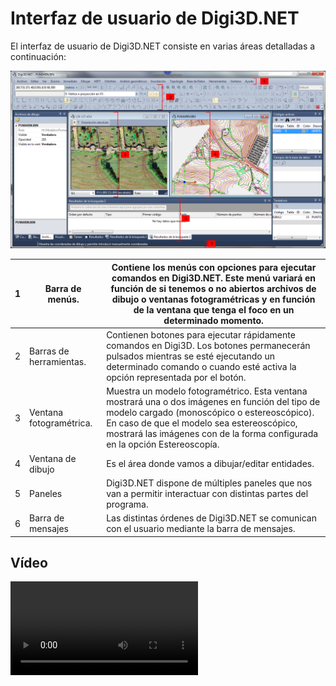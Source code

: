 # Interfaz de usuario de Digi3D.NET

El interfaz de usuario de Digi3D.NET consiste en varias áreas detalladas a continuación:

![Interfaz de usuario de Digi3D.NET](<../../../.gitbook/assets/Interfaz de usuario de Digi3d.png>)

| 1 | Barra de menús.         | Contiene los menús con opciones para ejecutar comandos en Digi3D.NET. Este menú variará en función de si tenemos o no abiertos archivos de dibujo o ventanas fotogramétricas y en función de la ventana que tenga el foco en un determinado momento.                        |
| - | ----------------------- | --------------------------------------------------------------------------------------------------------------------------------------------------------------------------------------------------------------------------------------------------------------------------- |
| 2 | Barras de herramientas. | Contienen botones para ejecutar rápidamente comandos en Digi3D. Los botones permanecerán pulsados mientras se esté ejecutando un determinado comando o cuando esté activa la opción representada por el botón.                                                              |
| 3 | Ventana fotogramétrica. | Muestra un modelo fotogramétrico. Esta ventana mostrará una o dos imágenes en función del tipo de modelo cargado (monoscópico o estereoscópico). En caso de que el modelo sea estereoscópico, mostrará las imágenes con de la forma configurada en la opción Estereoscopía. |
| 4 | Ventana de dibujo       | Es el área donde vamos a dibujar/editar entidades.                                                                                                                                                                                                                          |
| 5 | Paneles                 | Digi3D.NET dispone de múltiples paneles que nos van a permitir interactuar con distintas partes del programa.                                                                                                                                                               |
| 6 | Barra de mensajes       | Las distintas órdenes de Digi3D.NET se comunican con el usuario mediante la barra de mensajes.                                                                                                                                                                              |

## Vídeo

![](https://digi21.blob.core.windows.net/videos-ayuda/Introduccion%20al%20interfaz%20de%20usuario%20de%20Digi3D.mp4)
